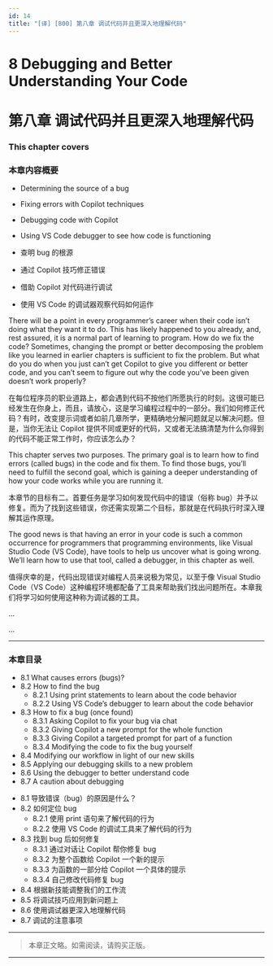 ```yaml
---
id: 14
title: "[译] [800] 第八章 调试代码并且更深入地理解代码"
---
```


# 8 Debugging and Better Understanding Your Code
# 第八章 调试代码并且更深入地理解代码

### This chapter covers
### 本章内容概要

* Determining the source of a bug
* Fixing errors with Copilot techniques
* Debugging code with Copilot
* Using VS Code debugger to see how code is functioning

* 查明 bug 的根源
* 通过 Copilot 技巧修正错误
* 借助 Copilot 对代码进行调试
* 使用 VS Code 的调试器观察代码如何运作



There will be a point in every programmer’s career when their code isn’t doing what they want it to do. This has likely happened to you already, and, rest assured, it is a normal part of learning to program. How do we fix the code? Sometimes, changing the prompt or better decomposing the problem like you learned in earlier chapters is sufficient to fix the problem. But what do you do when you just can’t get Copilot to give you different or better code, and you can’t seem to figure out why the code you’ve been given doesn’t work properly?

在每位程序员的职业道路上，都会遇到代码不按他们所愿执行的时刻。这很可能已经发生在你身上，而且，请放心，这是学习编程过程中的一部分。我们如何修正代码？有时，改变提示词或者如前几章所学，更精确地分解问题就足以解决问题。但是，当你无法让 Copilot 提供不同或更好的代码，又或者无法搞清楚为什么你得到的代码不能正常工作时，你应该怎么办？

This chapter serves two purposes. The primary goal is to learn how to find errors (called bugs) in the code and fix them. To find those bugs, you’ll need to fulfill the second goal, which is gaining a deeper understanding of how your code works while you are running it.

本章节的目标有二。首要任务是学习如何发现代码中的错误（俗称 bug）并予以修复。而为了找到这些错误，你还需实现第二个目标，那就是在代码执行时深入理解其运作原理。

The good news is that having an error in your code is such a common occurrence for programmers that programming environments, like Visual Studio Code (VS Code), have tools to help us uncover what is going wrong. We’ll learn how to use that tool, called a debugger, in this chapter as well.

值得庆幸的是，代码出现错误对编程人员来说极为常见，以至于像 Visual Studio Code（VS Code）这种编程环境都配备了工具来帮助我们找出问题所在。本章我们将学习如何使用这种称为调试器的工具。

...

...

***

### 本章目录

* 8.1 What causes errors (bugs)?
* 8.2 How to find the bug
	* 8.2.1 Using print statements to learn about the code behavior
	* 8.2.2 Using VS Code’s debugger to learn about the code behavior
* 8.3 How to fix a bug (once found)
	* 8.3.1 Asking Copilot to fix your bug via chat
	* 8.3.2 Giving Copilot a new prompt for the whole function
	* 8.3.3 Giving Copilot a targeted prompt for part of a function
	* 8.3.4 Modifying the code to fix the bug yourself
* 8.4 Modifying our workflow in light of our new skills
* 8.5 Applying our debugging skills to a new problem
* 8.6 Using the debugger to better understand code
* 8.7 A caution about debugging

<!-- -->

* 8.1 导致错误（bug）的原因是什么？
* 8.2 如何定位 bug
    * 8.2.1 使用 print 语句来了解代码的行为
    * 8.2.2 使用 VS Code 的调试工具来了解代码的行为
* 8.3 找到 bug 后如何修复
    * 8.3.1 通过对话让 Copilot 帮你修复 bug
    * 8.3.2 为整个函数给 Copilot 一个新的提示
    * 8.3.3 为函数的一部分给 Copilot 一个具体的提示
    * 8.3.4 自己修改代码修复 bug
* 8.4 根据新技能调整我们的工作流
* 8.5 将调试技巧应用到新问题上
* 8.6 使用调试器更深入地理解代码
* 8.7 调试的注意事项

***

> 本章正文略。如需阅读，请购买正版。

***
